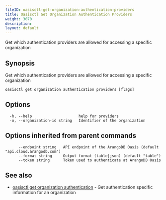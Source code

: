 ```yaml
---
fileID: oasisctl-get-organization-authentication-providers
title: Oasisctl Get Organization Authentication Providers
weight: 3070
description: 
layout: default
---
```

Get which authentication providers are allowed for accessing a specific organization

## Synopsis

Get which authentication providers are allowed for accessing a specific organization

```
oasisctl get organization authentication providers [flags]
```

## Options

```
  -h, --help                     help for providers
  -o, --organization-id string   Identifier of the organization
```

## Options inherited from parent commands

```
      --endpoint string   API endpoint of the ArangoDB Oasis (default "api.cloud.arangodb.com")
      --format string     Output format (table|json) (default "table")
      --token string      Token used to authenticate at ArangoDB Oasis
```

## See also

* [oasisctl get organization authentication](oasisctl-get-organization-authentication)	 - Get authentication specific information for an organization

